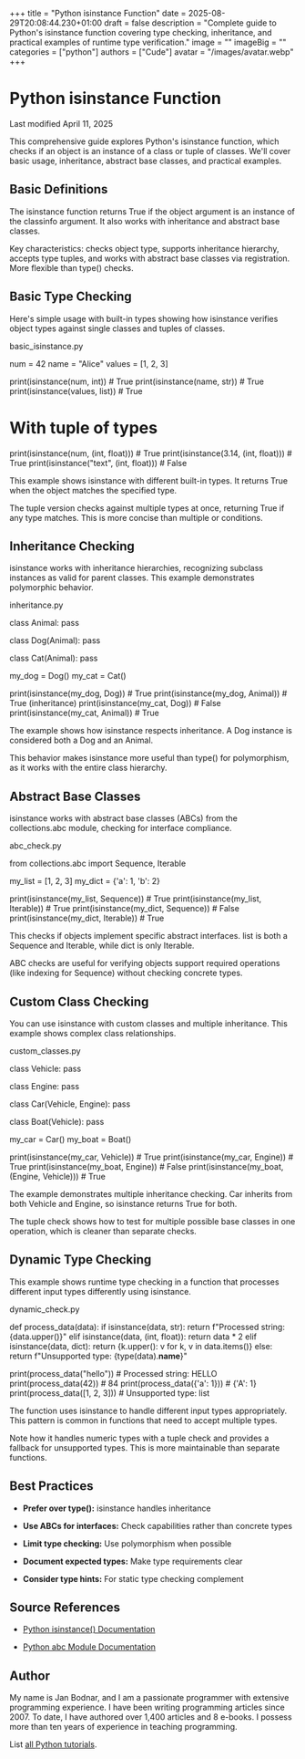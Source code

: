 +++
title = "Python isinstance Function"
date = 2025-08-29T20:08:44.230+01:00
draft = false
description = "Complete guide to Python's isinstance function covering type checking, inheritance, and practical examples of runtime type verification."
image = ""
imageBig = ""
categories = ["python"]
authors = ["Cude"]
avatar = "/images/avatar.webp"
+++

# Python isinstance Function

Last modified April 11, 2025

This comprehensive guide explores Python's isinstance function,
which checks if an object is an instance of a class or tuple of classes.
We'll cover basic usage, inheritance, abstract base classes, and practical
examples.

## Basic Definitions

The isinstance function returns True if the object
argument is an instance of the classinfo argument. It also works with
inheritance and abstract base classes.

Key characteristics: checks object type, supports inheritance hierarchy,
accepts type tuples, and works with abstract base classes via registration.
More flexible than type() checks.

## Basic Type Checking

Here's simple usage with built-in types showing how isinstance
verifies object types against single classes and tuples of classes.

basic_isinstance.py
  

num = 42
name = "Alice"
values = [1, 2, 3]

print(isinstance(num, int))      # True
print(isinstance(name, str))     # True
print(isinstance(values, list))  # True

# With tuple of types
print(isinstance(num, (int, float)))  # True
print(isinstance(3.14, (int, float))) # True
print(isinstance("text", (int, float))) # False

This example shows isinstance with different built-in types.
It returns True when the object matches the specified type.

The tuple version checks against multiple types at once, returning True
if any type matches. This is more concise than multiple or conditions.

## Inheritance Checking

isinstance works with inheritance hierarchies, recognizing
subclass instances as valid for parent classes. This example demonstrates
polymorphic behavior.

inheritance.py
  

class Animal:
    pass

class Dog(Animal):
    pass

class Cat(Animal):
    pass

my_dog = Dog()
my_cat = Cat()

print(isinstance(my_dog, Dog))    # True
print(isinstance(my_dog, Animal)) # True (inheritance)
print(isinstance(my_cat, Dog))    # False
print(isinstance(my_cat, Animal)) # True

The example shows how isinstance respects inheritance. A Dog
instance is considered both a Dog and an Animal.

This behavior makes isinstance more useful than type()
for polymorphism, as it works with the entire class hierarchy.

## Abstract Base Classes

isinstance works with abstract base classes (ABCs) from the
collections.abc module, checking for interface compliance.

abc_check.py
  

from collections.abc import Sequence, Iterable

my_list = [1, 2, 3]
my_dict = {'a': 1, 'b': 2}

print(isinstance(my_list, Sequence))  # True
print(isinstance(my_list, Iterable))  # True
print(isinstance(my_dict, Sequence))  # False
print(isinstance(my_dict, Iterable))  # True

This checks if objects implement specific abstract interfaces. list
is both a Sequence and Iterable, while dict
is only Iterable.

ABC checks are useful for verifying objects support required operations
(like indexing for Sequence) without checking concrete types.

## Custom Class Checking

You can use isinstance with custom classes and multiple inheritance.
This example shows complex class relationships.

custom_classes.py
  

class Vehicle:
    pass

class Engine:
    pass

class Car(Vehicle, Engine):
    pass

class Boat(Vehicle):
    pass

my_car = Car()
my_boat = Boat()

print(isinstance(my_car, Vehicle))  # True
print(isinstance(my_car, Engine))   # True
print(isinstance(my_boat, Engine))  # False
print(isinstance(my_boat, (Engine, Vehicle)))  # True

The example demonstrates multiple inheritance checking. Car
inherits from both Vehicle and Engine, so
isinstance returns True for both.

The tuple check shows how to test for multiple possible base classes
in one operation, which is cleaner than separate checks.

## Dynamic Type Checking

This example shows runtime type checking in a function that processes
different input types differently using isinstance.

dynamic_check.py
  

def process_data(data):
    if isinstance(data, str):
        return f"Processed string: {data.upper()}"
    elif isinstance(data, (int, float)):
        return data * 2
    elif isinstance(data, dict):
        return {k.upper(): v for k, v in data.items()}
    else:
        return f"Unsupported type: {type(data).__name__}"

print(process_data("hello"))      # Processed string: HELLO
print(process_data(42))          # 84
print(process_data({'a': 1}))    # {'A': 1}
print(process_data([1, 2, 3]))   # Unsupported type: list

The function uses isinstance to handle different input types
appropriately. This pattern is common in functions that need to accept
multiple types.

Note how it handles numeric types with a tuple check and provides a
fallback for unsupported types. This is more maintainable than separate
functions.

## Best Practices

- **Prefer over type():** isinstance handles inheritance

- **Use ABCs for interfaces:** Check capabilities rather than concrete types

- **Limit type checking:** Use polymorphism when possible

- **Document expected types:** Make type requirements clear

- **Consider type hints:** For static type checking complement

## Source References

- [Python isinstance() Documentation](https://docs.python.org/3/library/functions.html#isinstance)

- [Python abc Module Documentation](https://docs.python.org/3/library/abc.html)

## Author

My name is Jan Bodnar, and I am a passionate programmer with extensive
programming experience. I have been writing programming articles since 2007.
To date, I have authored over 1,400 articles and 8 e-books. I possess more
than ten years of experience in teaching programming.

List [all Python tutorials](/python/).